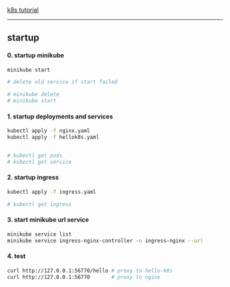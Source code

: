 [k8s tutorial](https://k8s-tutorials.pages.dev/)

---

## startup

#### 0. startup minikube

```bash
minikube start

# delete old service if start failed

# minikube delete
# minikube start
```


#### 1. startup deployments and services

```bash
kubectl apply -f nginx.yaml
kubectl apply -f hellok8s.yaml


# kubectl get pods
# kubectl get service
```

#### 2. startup ingress

```bash
kubectl apply -f ingress.yaml

# kubectl get ingress
```

#### 3. start minikube url service

```bash
minikube service list
minikube service ingress-nginx-controller -n ingress-nginx --url
```

#### 4. test

```bash
curl http://127.0.0.1:56770/hello # proxy to hello-k8s
curl http://127.0.0.1:56770       # proxy to nginx
```



